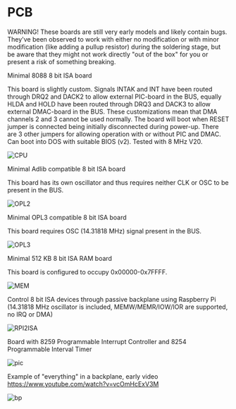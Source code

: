 # PCB

WARNING! These boards are still very early models and likely contain bugs. They've been observed to work with either no modification or with minor modification (like adding a pullup resistor) during the soldering stage, but be aware that they might not work directly "out of the box" for you or present a risk of something breaking.

Minimal 8088 8 bit ISA board

This board is slightly custom. Signals INTAK and INT have been routed through DRQ2 and DACK2 to allow external PIC-board in the BUS, equally HLDA and HOLD have been routed through DRQ3 and DACK3 to allow external DMAC-board in the BUS. These customizations mean that DMA channels 2 and 3 cannot be used normally. The board will boot when RESET jumper is connected being initially disconnected during power-up. There are 3 other jumpers for allowing operation with or without PIC and DMAC. Can boot into DOS with suitable BIOS (v2). Tested with 8 MHz V20.

![CPU](https://user-images.githubusercontent.com/42321684/147238715-266f36b0-4ccb-42ff-8c7d-9b58b71c59e4.jpg)

Minimal Adlib compatible 8 bit ISA board

This board has its own oscillator and thus requires neither CLK or OSC to be present in the BUS.

![OPL2](https://user-images.githubusercontent.com/42321684/144759407-07a209d9-1a01-4b39-9935-4ddf7eb3c535.jpg)

Minimal OPL3 compatible 8 bit ISA board

This board requires OSC (14.31818 MHz) signal present in the BUS.

![OPL3](https://user-images.githubusercontent.com/42321684/144759451-014f6e3d-c084-4cb4-a21d-e15c3541e254.jpg)

Minimal 512 KB 8 bit ISA RAM board

This board is configured to occupy 0x00000-0x7FFFF.

![MEM](https://user-images.githubusercontent.com/42321684/144759871-59b407a0-5ece-4554-90c9-b33ca91566dd.jpg)

Control 8 bit ISA devices through passive backplane using Raspberry Pi (14.31818 MHz oscillator is included, MEMW/MEMR/IOW/IOR are supported, no IRQ or DMA)

![RPI2ISA](https://user-images.githubusercontent.com/42321684/144759950-11325024-2807-4f16-9a60-fc590ecc4111.jpg)

Board with 8259 Programmable Interrupt Controller and 8254 Programmable Interval Timer

![pic](https://user-images.githubusercontent.com/42321684/147551422-6c66e252-9479-47fd-a0d7-767247ee459f.jpg)

Example of "everything" in a backplane, early video https://www.youtube.com/watch?v=vcOmHcExV3M

![bp](https://user-images.githubusercontent.com/42321684/147551744-881e2e93-02dd-4c99-abde-8836a73b7849.jpg)
